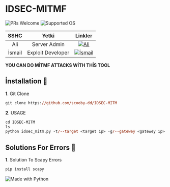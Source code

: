 # IDSEC-MITMF

![PRs Welcome](https://badges.frapsoft.com/os/v2/open-source.svg?v=103) ![Supported OS](https://img.shields.io/badge/Supported%20OS-Linux-yellow.svg) 

|SSHC|Yetki|Linkler|
|:---:|:---:|:---:|
|Ali|Server Admin|[![Ali](https://img.shields.io/badge/sshc-discord-black)](https://discord.com/users/846134648433410100)|
|İsmail|Exploit Developer|[![İsmail](https://img.shields.io/badge/sshc-discord-red)](https://discord.com/users/561872492164153355)|

<strong>YOU CAN DO MİTMF ATTACKS WİTH THİS TOOL</strong>


## İnstallation :handshake:

**1**. Git Clone

```ps 
git clone https://github.com/scooby-dd/IDSEC-MITM
```

**2**. USAGE 

```ps 
cd IDSEC-MITM
ls
python idsec_mitm.py -t/--target <target ıp> -g/--gatewey <gatewey ıp>
```

## Solutions For Errors :dart:

**1**. Solution To Scapy Errors

```ps 
pip install scapy
```

![Made with Python](https://forthebadge.com/images/badges/made-with-python.svg)
